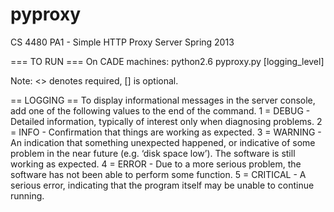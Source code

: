 pyproxy
=======

CS 4480 PA1 - Simple HTTP Proxy Server
Spring 2013

=== TO RUN ===
On CADE machines:
python2.6 pyproxy.py <port> [logging_level]

Note: <> denotes required, [] is optional.

== LOGGING ==
To display informational messages in the server console, add one of the following values to the end of the command.
1 = DEBUG - Detailed information, typically of interest only when diagnosing problems.
2 = INFO - Confirmation that things are working as expected.
3 = WARNING -	An indication that something unexpected happened, or indicative of some problem in the near future (e.g. ‘disk space low’). The software is still working as expected.
4 = ERROR -	Due to a more serious problem, the software has not been able to perform some function.
5 = CRITICAL - A serious error, indicating that the program itself may be unable to continue running.
